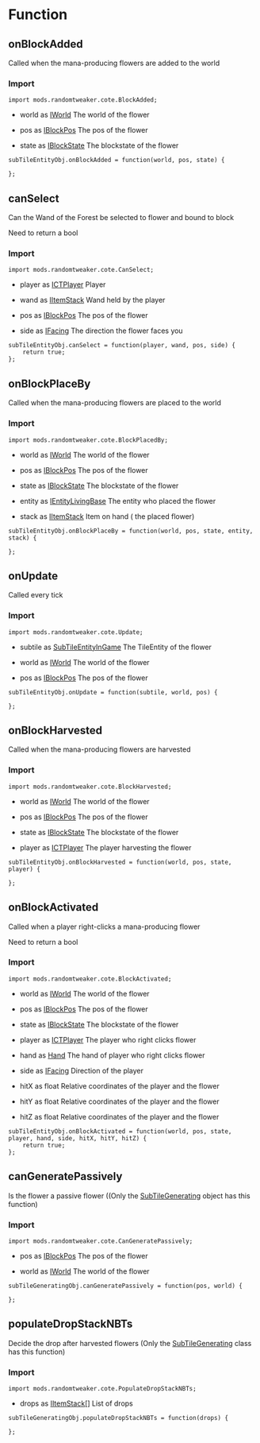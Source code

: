 # Function

## onBlockAdded

Called when the mana-producing flowers are added to the world

### Import

```zenscript
import mods.randomtweaker.cote.BlockAdded;
```

* world as [IWorld](https://docs.blamejared.com/1.12/en/Vanilla/World/IWorld/) The world of the flower

* pos as [IBlockPos](https://docs.blamejared.com/1.12/en/Vanilla/World/IBlockPos/) The pos of the flower

* state as [IBlockState](https://docs.blamejared.com/1.12/en/Vanilla/World/IBlockState/) The blockstate of the flower

```zenscript
subTileEntityObj.onBlockAdded = function(world, pos, state) {

};
```

## canSelect

Can the Wand of the Forest be selected to flower and bound to block

Need to return a bool

### Import

```zenscript
import mods.randomtweaker.cote.CanSelect;
```

* player
  as [ICTPlayer](https://docs.blamejared.com/1.12/en/Mods/ContentTweaker/Vanilla/Types/Player/ICTPlayer/)
  Player

* wand as [IItemStack](https://docs.blamejared.com/1.12/en/Vanilla/Items/IItemStack/) Wand held by the player

* pos as [IBlockPos](https://docs.blamejared.com/1.12/en/Vanilla/World/IBlockPos/) The pos of the flower

* side as [IFacing](https://docs.blamejared.com/1.12/en/Vanilla/World/IFacing/) The direction the flower faces you

```zenscript
subTileEntityObj.canSelect = function(player, wand, pos, side) {
    return true;
};
```

## onBlockPlaceBy

Called when the mana-producing flowers are placed to the world

### Import

```zenscript
import mods.randomtweaker.cote.BlockPlacedBy;
```

* world as [IWorld](https://docs.blamejared.com/1.12/en/Vanilla/World/IWorld/) The world of the flower

* pos as [IBlockPos](https://docs.blamejared.com/1.12/en/Vanilla/World/IBlockPos/) The pos of the flower

* state as [IBlockState](https://docs.blamejared.com/1.12/en/Vanilla/World/IBlockState/) The blockstate of the flower

* entity
  as [IEntityLivingBase](https://docs.blamejared.com/1.12/en/Vanilla/Entities/IEntityLivingBase/)
  The entity who placed the flower

* stack as [IItemStack](https://docs.blamejared.com/1.12/en/Vanilla/Items/IItemStack/) Item on hand (
  the placed flower)

```zenscript
subTileEntityObj.onBlockPlaceBy = function(world, pos, state, entity, stack) {

};
```

## onUpdate

Called every tick

### Import

```zenscript
import mods.randomtweaker.cote.Update;
```

* subtile
  as [SubTileEntityInGame](https://github.com/ikexing-cn/RandomTweaker/blob/master/wiki/en_us/modSupport/ContentTweaker/SubTileGenerating/SubTileEntityInGame.md)
  The TileEntity of the flower

* world as [IWorld](https://docs.blamejared.com/1.12/en/Vanilla/World/IWorld/) The world of the flower

* pos as [IBlockPos](https://docs.blamejared.com/1.12/en/Vanilla/World/IBlockPos/) The pos of the flower

```zenscript
subTileEntityObj.onUpdate = function(subtile, world, pos) {

};
```

## onBlockHarvested

Called when the mana-producing flowers are harvested

### Import

```zenscript
import mods.randomtweaker.cote.BlockHarvested;
```

* world as [IWorld](https://docs.blamejared.com/1.12/en/Vanilla/World/IWorld/) The world of the flower

* pos as [IBlockPos](https://docs.blamejared.com/1.12/en/Vanilla/World/IBlockPos/) The pos of the flower

* state as [IBlockState](https://docs.blamejared.com/1.12/en/Vanilla/World/IBlockState/) The blockstate of the flower

* player
  as [ICTPlayer](https://docs.blamejared.com/1.12/en/Mods/ContentTweaker/Vanilla/Types/Player/ICTPlayer/)
  The player harvesting the flower

```zenscript
subTileEntityObj.onBlockHarvested = function(world, pos, state, player) {

};
```

## onBlockActivated

Called when a player right-clicks a mana-producing flower

Need to return a bool

### Import

```zenscript
import mods.randomtweaker.cote.BlockActivated;
```

* world as [IWorld](https://docs.blamejared.com/1.12/en/Vanilla/World/IWorld/) The world of the flower

* pos as [IBlockPos](https://docs.blamejared.com/1.12/en/Vanilla/World/IBlockPos/) The pos of the flower

* state as [IBlockState](https://docs.blamejared.com/1.12/en/Vanilla/World/IBlockState/) The blockstate of the flower

* player
  as [ICTPlayer](https://docs.blamejared.com/1.12/en/Mods/ContentTweaker/Vanilla/Types/Player/ICTPlayer/)
  The player who right clicks flower

* hand as [Hand](https://docs.blamejared.com/1.12/en/Mods/ContentTweaker/Vanilla/Types/Player/Hand/)
  The hand of player who right clicks flower

* side as [IFacing](https://docs.blamejared.com/1.12/en/Vanilla/World/IFacing/) Direction of the player

* hitX as float Relative coordinates of the player and the flower

* hitY as float Relative coordinates of the player and the flower

* hitZ as float Relative coordinates of the player and the flower

```zenscript
subTileEntityObj.onBlockActivated = function(world, pos, state, player, hand, side, hitX, hitY, hitZ) {
    return true;
};
```

## canGeneratePassively

Is the flower a passive flower ((Only the [SubTileGenerating](https://github.com/ikexing-cn/RandomTweaker/blob/master/wiki/en_us/modSupport/ContentTweaker/SubTileEntity/SubTileGenerating.md)
object has this function)

### Import

```zenscript
import mods.randomtweaker.cote.CanGeneratePassively;
```

* pos as [IBlockPos](https://docs.blamejared.com/1.12/en/Vanilla/World/IBlockPos/) The pos of the flower

* world as [IWorld](https://docs.blamejared.com/1.12/en/Vanilla/World/IWorld/) The world of the flower

```zenscript
subTileGeneratingObj.canGeneratePassively = function(pos, world) {

};
```

## populateDropStackNBTs

Decide the drop after harvested flowers (Only the [SubTileGenerating](https://github.com/ikexing-cn/RandomTweaker/blob/master/wiki/en_us/modSupport/ContentTweaker/SubTileEntity/SubTileGenerating.md)
class has this function)

### Import

```zenscript
import mods.randomtweaker.cote.PopulateDropStackNBTs;
```

* drops as [IItemStack[]](https://docs.blamejared.com/1.12/en/Vanilla/Items/IItemStack/) List of drops
```zenscript
subTileGeneratingObj.populateDropStackNBTs = function(drops) {

};
```
